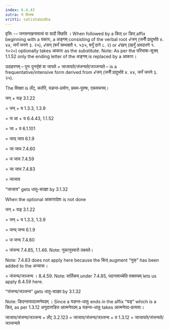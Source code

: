```yaml
---
index: 6.4.43
sutra: ये विभाषा
vritti: satishabodha
---
```



वृत्तिः --ः जनसनखनामात्वं वा यादौ क्ङिति । When followed by a कित् or ङित् affix beginning with a यकारः, a अङ्गम् consisting of the verbal root √जन् (जनीँ प्रादुर्भावे ४. ४४, जनँ जनने ३. २५), √सन् (षनँ सम्भक्तौ १. ५३५, षनुँ दाने ८. २) or √खन् (खनुँ अवदारणे १. १०२०) optionally takes आकारः as the substitute. Note: As per the परिभाषा-सूत्रम् 1.1.52 only the ending letter of the अङ्गम् is replaced by a आकारः।


उदाहरणम् – पुनः पुनर्भृशं वा जायते = जाजायते/जंजन्यते/जञ्जन्यते – is a frequentative/intensive form derived from √जन् (जनीँ प्रादुर्भावे ४. ४४, जनँ जनने ३. २५).


The विवक्षा is लँट्, कर्तरि, यङन्त-प्रयोगः, प्रथम-पुरुषः, एकवचनम्।

जन् + यङ् 3.1.22

= जन् + य 1.3.3, 1.3.9

= ज आ + य 6.4.43, 1.1.52

= जा + य 6.1.101

= जाय् जाय 6.1.9

= जा जाय 7.4.60

= ज जाय 7.4.59

= जा जाय 7.4.83

= जाजाय

“जाजाय” gets धातु-सञ्ज्ञा by 3.1.32


When the optional आकारादेशः is not done

जन् + यङ् 3.1.22

= जन् + य 1.3.3, 1.3.9

= जन्य् जन्य 6.1.9

= ज जन्य 7.4.60

= जंजन्य 7.4.85, 1.1.46. Note: नुकानुस्वारो लक्ष्यते।

Note: 7.4.83 does not apply here because the कित् augment “नुक्” has been added to the अभ्यासः।

= जंजन्य/जञ्जन्य । 8.4.59. Note: वार्तिकम् under 7.4.85, पदान्तवच्चेति वक्तव्यम् lets us apply 8.4.59 here.


“जंजन्य/जञ्जन्य” gets धातु-सञ्ज्ञा by 3.1.32


Note: ङिदन्तत्वादात्मनेपदम् । Since a यङन्त-धातुः ends in the affix “यङ्” which is a ङित्, as per 1.3.12 अनुदात्तङित आत्मनेपदम् a यङन्त-धातुः takes आत्मनेपद-प्रत्ययाः।

जाजाय/जंजन्य/जञ्जन्य + लँट् 3.2.123 = जाजाय/जंजन्य/जञ्जन्य + त 1.3.12 = जाजायते/जंजन्यते/जञ्जन्यते

